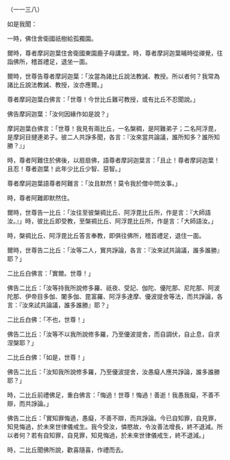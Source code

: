 （一一三八）

如是我聞：

一時，佛住舍衛國祇樹給孤獨園。

爾時，尊者摩訶迦葉住舍衛國東園鹿子母講堂。時，尊者摩訶迦葉晡時從禪覺，往詣佛所，稽首禮足，退坐一面。

爾時，世尊告尊者摩訶迦葉：「汝當為諸比丘說法教誡、教授。所以者何？我常為諸比丘說法教誡、教授，汝亦應爾。」

尊者摩訶迦葉白佛言：「世尊！今世比丘難可教授，或有比丘不忍聞說。」

佛告摩訶迦葉：「汝何因緣作如是說？」

摩訶迦葉白佛言：「世尊！我見有兩比丘，一名槃稠，是阿難弟子；二名阿浮毘，是摩訶目揵連弟子。彼二人共諍多聞，各言：『汝來當共論議，誰所知多？誰所知勝？』」

時，尊者阿難住於佛後，以扇扇佛，語尊者摩訶迦葉言：「且止！尊者摩訶迦葉！且忍！尊者迦葉！此年少比丘少智、惡智。」

尊者摩訶迦葉語尊者阿難言：「汝且默然！莫令我於僧中問汝事。」

時，尊者阿難即默然住。

爾時，世尊告一比丘：「汝往至彼槃禂比丘、阿浮毘比丘所，作是言：『大師語汝。』」時，彼比丘即受教，至槃禂比丘、阿浮毘比丘所，作是言：「大師語汝。」

時，槃禂比丘、阿浮毘比丘答言奉教，即俱往佛所，稽首禮足，退住一面。

爾時，世尊告二比丘：「汝等二人，實共諍論，各言：『汝來試共論議，誰多誰勝』耶？」

二比丘白佛言：「實爾。世尊！」

佛告二比丘：「汝等持我所說修多羅、祇夜、受記、伽陀、優陀那、尼陀那、阿波陀那、伊帝目多伽、闍多伽、毘富羅、阿浮多達摩、優波提舍等法，而共諍論，各言：『汝來試共論議，誰多誰勝』耶？」

二比丘白佛：「不也，世尊！」

佛告二比丘：「汝等不以我所說修多羅，乃至優波提舍，而自調伏，自止息，自求涅槃耶？」

二比丘白佛：「如是，世尊！」

佛告二比丘：「汝知我所說修多羅，乃至優波提舍，汝愚癡人應共諍論，誰多誰勝耶？」

時，二比丘前禮佛足，重白佛言：「悔過！世尊！悔過！善逝！我愚我癡，不善不辯，而共諍論。」

佛告二比丘：「實知罪悔過，愚癡，不善不辯，而共諍論。今已自知罪，自見罪，知見悔過，於未來世律儀戒生。我今受汝，憐愍故，令汝善法增長，終不退減。所以者何？若有自知罪，自見罪，知見悔過，於未來世律儀戒生，終不退減。」

時，二比丘聞佛所說，歡喜隨喜，作禮而去。









